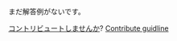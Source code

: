 
まだ解答例がないです。

[コントリビュートしませんか](https://github.com/BFEdev/BFE.dev-solutions/blob/main/question/git-merge-git-rebase_ja.md)?  [Contribute guidline](https://github.com/BFEdev/BFE.dev-solutions#how-to-contribute)
